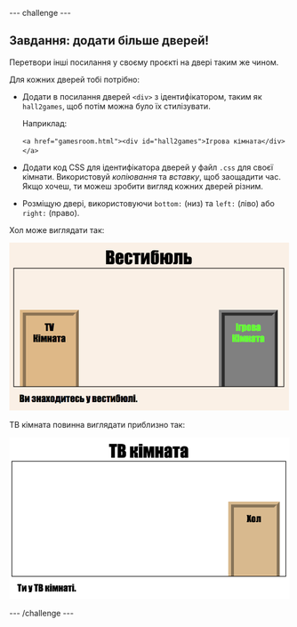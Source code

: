 \--- challenge \---

## Завдання: додати більше дверей!

Перетвори інші посилання у своєму проєкті на двері таким же чином.

Для кожних дверей тобі потрібно:

+ Додати в посилання дверей `<div>` з ідентифікатором, таким як `hall2games`, щоб потім можна було їх стилізувати.
    
    Наприклад:
    
    `<a href="gamesroom.html"><div id="hall2games">Ігрова кімната</div></a>`

+ Додати код CSS для ідентифікатора дверей у файл `.css` для своєї кімнати. Використовуй *копіювання* та *вставку*, щоб заощадити час. Якщо хочеш, ти можеш зробити вигляд кожних дверей різним.

+ Розміщую двері, використовуючи `bottom:` (низ) та `left:` (ліво) або `right:` (право).

Хол може виглядати так:

![знімок екрана](images/rooms-hall-doors.png)

ТВ кімната повинна виглядати приблизно так:

![знімок екрана](images/rooms-tvroom-door.png)

\--- /challenge \---